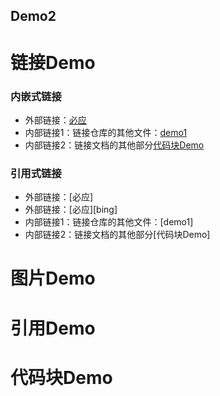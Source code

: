 ## Demo2
# 链接Demo

### 内嵌式链接

 - 外部链接：[必应](http://www.bing.com)
 - 内部链接1：链接仓库的其他文件：[demo1](demo1.md)
 - 内部链接2：链接文档的其他部分[代码块Demo](demo2.md#代码块-demo)

### 引用式链接

 - 外部链接：[必应]
 - 外部链接：[必应][bing]
 - 内部链接1：链接仓库的其他文件：[demo1]
 - 内部链接2：链接文档的其他部分[代码块Demo]
# 图片Demo

# 引用Demo

# 代码块Demo
